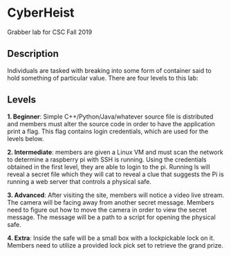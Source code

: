 # CyberHeist
Grabber lab for CSC Fall 2019
## Description 
Individuals are tasked with breaking into some form of container said to hold something of particular value. There are four levels to this lab:

## Levels
**1. Beginner**: Simple C++/Python/Java/whatever source file is distributed and members must alter the source code in order to have the application print a flag. This flag contains login credentials, which are used for the levels below.

**2. Intermediate**: members are given a Linux VM and must scan the network to determine a raspberry pi with SSH is running. Using the credentials obtained in the first level, they are able to login to the pi. Running ls will reveal a secret file which they will cat to reveal a clue that suggests the Pi is running a web server that controls a physical safe.

**3. Advanced**: After visiting the site, members will notice a video live stream. The camera will be facing away from another secret message. Members need to figure out how to move the camera in order to view the secret message. The message will be a path to a script for opening the physical safe.

**4. Extra**: Inside the safe will be a small box with a lockpickable lock on it. Members need to utilize a provided lock pick set to retrieve the grand prize.
